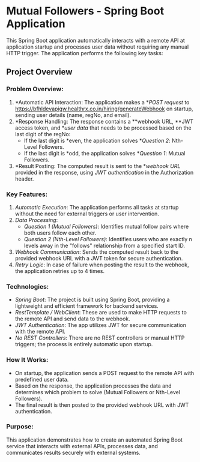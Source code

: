 # Mutual Followers - Spring Boot Application

This Spring Boot application automatically interacts with a remote API at application startup and processes user data without requiring any manual HTTP trigger. The application performs the following key tasks:

## Project Overview

### Problem Overview:
1. *Automatic API Interaction: The application makes a **POST request* to https://bfhldevapigw.healthrx.co.in/hiring/generateWebhook on startup, sending user details (name, regNo, and email).
2. *Response Handling: The response contains a **webhook URL, **JWT access token, and **user data* that needs to be processed based on the last digit of the regNo:
   - If the last digit is *even, the application solves **Question 2*: Nth-Level Followers.
   - If the last digit is *odd, the application solves **Question 1*: Mutual Followers.
3. *Result Posting: The computed result is sent to the **webhook URL* provided in the response, using *JWT authentication* in the Authorization header.

### Key Features:
1. *Automatic Execution*: The application performs all tasks at startup without the need for external triggers or user intervention.
2. *Data Processing*: 
   - *Question 1 (Mutual Followers)*: Identifies mutual follow pairs where both users follow each other.
   - *Question 2 (Nth-Level Followers)*: Identifies users who are exactly n levels away in the "follows" relationship from a specified start ID.
3. *Webhook Communication*: Sends the computed result back to the provided webhook URL with a JWT token for secure authentication.
4. *Retry Logic*: In case of failure when posting the result to the webhook, the application retries up to 4 times.

### Technologies:
- *Spring Boot*: The project is built using Spring Boot, providing a lightweight and efficient framework for backend services.
- *RestTemplate / WebClient*: These are used to make HTTP requests to the remote API and send data to the webhook.
- *JWT Authentication*: The app utilizes JWT for secure communication with the remote API.
- *No REST Controllers*: There are no REST controllers or manual HTTP triggers; the process is entirely automatic upon startup.

### How It Works:
- On startup, the application sends a POST request to the remote API with predefined user data.
- Based on the response, the application processes the data and determines which problem to solve (Mutual Followers or Nth-Level Followers).
- The final result is then posted to the provided webhook URL with JWT authentication.

### Purpose:
This application demonstrates how to create an automated Spring Boot service that interacts with external APIs, processes data, and communicates results securely with external systems.
